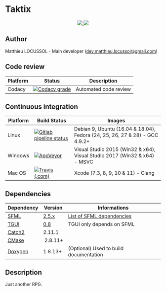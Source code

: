 # Taktix

<p align="center">
    <a href="https://github.com/TaktixOrganization/Taktix/blob/master/LICENSE" alt="Licence">
        <img src="https://img.shields.io/github/license/TaktixOrganization/Taktix?logo=github" />
    </a>
    <a href="https://discordapp.com/invite/ruf3QMc" alt="Discord">
        <img src="https://img.shields.io/discord/321321748782120971?logo=discord&label=discord" />
    </a>
</p>

## Author

Matthieu LOCUSSOL - Main developer (<dev.matthieu.locussol@gmail.com>)

## Code review

Platform | Status | Description
-------- | ------ | -----------
Codacy | [![Codacy grade](https://img.shields.io/codacy/grade/ea780ec811fc49dc9238d26a4b8de6f3?logo=codacy)](https://www.codacy.com/gh/TaktixOrganization/Taktix) | Automated code review

## Continuous integration

Platform | Build Status | Images
-------- | ------------ | ------
Linux | [![Gitlab pipeline status](https://img.shields.io/gitlab/pipeline/matthieu-locussol/Taktix?logo=gitlab)](https://gitlab.com/matthieu-locussol/Taktix/commits/master) | Debian 9, Ubuntu (16.04 & 18.04), Fedora (24, 25, 26, 27 & 28) - GCC 4.9.2+
Windows | [![AppVeyor](https://img.shields.io/appveyor/ci/Jeckhys/Taktix?logo=appveyor)](https://ci.appveyor.com/project/Jeckhys/taktix) | Visual Studio 2015 (Win32 & x64), Visual Studio 2017 (Win32 & x64) - MSVC
Mac OS | [![Travis (.com)](https://img.shields.io/travis/com/TaktixOrganization/Taktix?logo=travis)](https://travis-ci.com/TaktixOrganization/Taktix) | Xcode (7.3, 8, 9, 10 & 11) - Clang

## Dependencies

Dependency | Version | Informations
---------- | ------- | ------------
[SFML](https://github.com/SFML/SFML) | [2.5.x](https://github.com/SFML/SFML/tree/2.5.x) | [List of SFML dependencies](https://www.sfml-dev.org/tutorials/2.5/compile-with-cmake.php#installing-dependencies)
[TGUI](https://github.com/texus/TGUI) | [0.8](https://github.com/texus/TGUI/tree/0.8) | TGUI only depends on SFML
[Catch2](https://github.com/catchorg/Catch2) | 2.11.1 |
[CMake](https://cmake.org/) | 2.8.11+ |
[Doxygen](http://www.doxygen.nl/) | 1.8.13+ | (Optional) Used to build documentation

## Description

Just another RPG.

